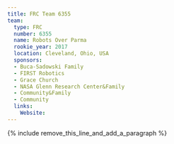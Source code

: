 ```yaml
---
title: FRC Team 6355
team:
  type: FRC
  number: 6355
  name: Robots Over Parma
  rookie_year: 2017
  location: Cleveland, Ohio, USA
  sponsors:
  - Buca-Sadowski Family
  - FIRST Robotics
  - Grace Church
  - NASA Glenn Research Center&Family
  - Community&Family
  - Community
  links:
    Website:
---
```


{% include remove_this_line_and_add_a_paragraph %}